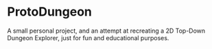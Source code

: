# ProtoDungeon
A small personal project, and an attempt at recreating a 2D Top-Down Dungeon Explorer, just for fun and educational purposes.
